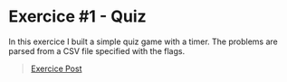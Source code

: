 # Exercice #1 - Quiz
In this exercice I built a simple quiz game with a timer. The problems are parsed from a CSV file specified with the flags.

> [Exercice Post](https://gophercises.com/exercises/quiz)
